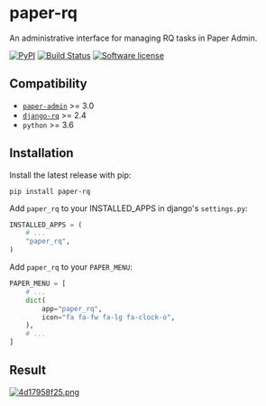 # paper-rq
An administrative interface for managing RQ tasks in Paper Admin.

[![PyPI](https://img.shields.io/pypi/v/paper-rq.svg)](https://pypi.org/project/paper-rq/)
[![Build Status](https://travis-ci.com/dldevinc/paper-rq.svg?branch=master)](https://travis-ci.org/dldevinc/paper-rq)
[![Software license](https://img.shields.io/pypi/l/paper-rq.svg)](https://pypi.org/project/paper-rq/)

## Compatibility
* [`paper-admin`](https://github.com/dldevinc/paper-admin) >= 3.0
* [`django-rq`](https://github.com/rq/django-rq) >= 2.4
* `python` >= 3.6

## Installation
Install the latest release with pip:

```shell
pip install paper-rq
```

Add `paper_rq` to your INSTALLED_APPS in django's `settings.py`:

```python
INSTALLED_APPS = (
    # ...
    "paper_rq",
)
```

Add `paper_rq` to your `PAPER_MENU`:
```python
PAPER_MENU = [
    # ...
    dict(
        app="paper_rq",
        icon="fa fa-fw fa-lg fa-clock-o",
    ),
    # ...
]
```

## Result
[![4d17958f25.png](https://i.postimg.cc/mgzCsHVG/4d17958f25.png)](https://postimg.cc/tsbYd7Lr)
